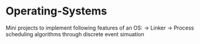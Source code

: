 # Operating-Systems
Mini projects to implement following features of an OS:
-> Linker
-> Process scheduling algorithms through discrete event simuation
